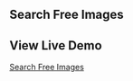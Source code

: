 ## Search Free Images

## View Live Demo
[Search Free Images](https://searchfreeimages.netlify.app/)
